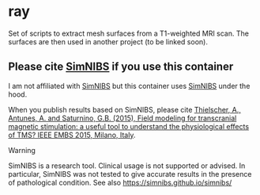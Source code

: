 # ray

Set of scripts to extract mesh surfaces from a T1-weighted MRI scan.  The
surfaces are then used in another project (to be linked soon).


## Please cite [SimNIBS](https://simnibs.github.io/simnibs/) if you use this container

I am not affiliated with [SimNIBS](https://simnibs.github.io/simnibs/) but this
container uses [SimNIBS](https://simnibs.github.io/simnibs/) under the hood.

When you publish results based on SimNIBS, please cite [Thielscher, A.,
Antunes, A. and Saturnino, G.B. (2015), Field modeling for transcranial
magnetic stimulation: a useful tool to understand the physiological effects of
TMS? IEEE EMBS 2015, Milano,
Italy](http://dx.doi.org/10.1109/EMBC.2015.7318340).

> [!WARNING]
> SimNIBS is a research tool. Clinical usage is not supported or advised. In
> particular, SimNIBS was not tested to give accurate results in the presence
> of pathological condition. See also https://simnibs.github.io/simnibs/
